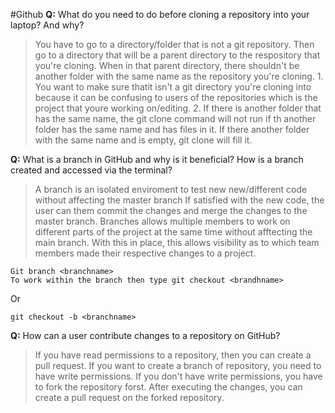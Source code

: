 #Github
**Q:** What do you need to do before cloning a repository into your laptop? And why?
> You have to go to a directory/folder that is not a git repository. Then go to a directory that will be a parent directory to the respository that you're cloning. When in that parent directory, there shouldn't be another folder with the same name as the repository you're cloning. 
    1. You want to make sure thatit isn't a git directory you're cloning into because it can be confusing to users of the repositories which is the project that youre working on/editing.
    2. If there is another folder that has the same name, the git clone command will not run if th another folder has the same name and has files in it. If there another folder with the same name and is empty, git clone will fill it.

**Q:**  What is a branch in GitHub and why is it beneficial? How is a branch created and accessed via the terminal?

> A branch is an isolated enviroment to test new new/different code without affecting the master branch
If satisfied with the new code, the user can them commit the changes and merge the changes to the master branch.
Branches allows multiple members to work on different parts of the project at the same time without afftecting the main branch. With this in place, this allows visibility as to which team members made their respective changes to a project.
```
Git branch <branchname>
To work within the branch then type git checkout <brandhname>
```
Or
```
git checkout -b <branchname>
```

**Q:**  How can a user contribute changes to a repository on GitHub?

> If you have read permissions to a repository, then you can create a pull request. If you want to create a branch of repository, you need to have write permissions. If you don't have write permissions, you have to fork the repository forst. After executing the changes, you can create a pull request on the forked repository.

